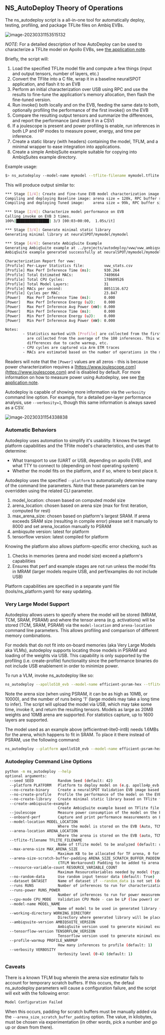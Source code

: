 ## NS_AutoDeploy Theory of Operations

The ns_autodeploy script is a all-in-one tool for automatically deploy, testing, profiling, and package TFLite files on Ambiq EVBs.

![image-20230331153515132](../docs/images/autodeploy-flow.png)

*NOTE*: For a detailed description of how AutoDeploy can be used to characterize a TFLite model on Apollo EVBs, see [the application note](../docs/From%20TF%20to%20EVB%20-%20testing,%20profiling,%20and%20deploying%20AI%20models.md).


Briefly, the script will:

1. Load the specified TFLite model file and compute a few things (input and output tensors, number of layers, etc.)
1. Convert the TFlite into a C file, wrap it in a baseline neuralSPOT application, and flash it to an EVB
1. Perform an initial characterization over USB using RPC and use the results to fine-tune the application's memory allocation, then flash the fine-tuned version.
1. Run invoke() both locally and on the EVB, feeding the same data to both, optionally profiling the performance of the first invoke() on the EVB
1. Compare the resulting output tensors and summarize the differences, and report the performance (and store it in a CSV)
1. If a joulescope is present and power profiling is enable, run inferences in both LP and HP modes to measure power, energy, and time per inference.
1. Create a static library (with headers) containing the model, TFLM, and a minimal wrapper to ease integration into applications.
1. Create a simple AmbiqSuite example suitable for copying into AmbiqSuites example directory.

Example usage:
```bash
$> ns_autodeploy --model-name mymodel --tflite-filename mymodel.tflite
```

This will produce output similar to:

```bash
*** Stage [1/4]: Create and fine-tune EVB model characterization image
Compiling and deploying Baseline image: arena size = 120k, RPC buffer size = 4096, Resource Variables count = 0
Compiling and deploying Tuned image:    arena size = 99k, RPC buffer size = 4096, Resource Variables count = 0

*** Stage [2/4]: Characterize model performance on EVB
Calling invoke on EVB 3 times.
100%|███████████████| 3/3 [00:03<00:00,  1.05s/it]

*** Stage [3/4]: Generate minimal static library
Generating minimal library at neuralSPOT/mymodel/mymodel

*** Stage [4/4]: Generate AmbiqSuite Example
Generating AmbiqSuite example at ../projects/autodeploy/vww/vww_ambiqsuite
AmbiqSuite example generated successfully at neuralSPOT/mymodel/mymodel_ambiqsuite

Characterization Report for vww:
[Profile] Per-Layer Statistics file:         vww_stats.csv
[Profile] Max Perf Inference Time (ms):      930.264
[Profile] Total Estimated MACs:              7489664
[Profile] Total CPU Cycles:                  178609526
[Profile] Total Model Layers:                31
[Profile] MACs per second:                   8051116.672
[Profile] Cycles per MAC:                    23.847
[Power]   Max Perf Inference Time (ms):      0.000
[Power]   Max Perf Inference Energy (uJ):    0.000
[Power]   Max Perf Inference Avg Power (mW): 0.000
[Power]   Min Perf Inference Time (ms):      0.000
[Power]   Min Perf Inference Energy (uJ):    0.000
[Power]   Min Perf Inference Avg Power (mW): 0.000

Notes:
        - Statistics marked with [Profile] are collected from the first inference, whereas [Power] statistics
          are collected from the average of the 100 inferences. This will lead to slight
          differences due to cache warmup, etc.
        - CPU cycles are captured via Arm ETM traces
        - MACs are estimated based on the number of operations in the model, not via instrumented code
```

Readers will note that the `[Power]` values are all zeros - this is because power characterization requires a [https://www.joulescope.com](https://www.joulescope.com) and is disabled by default. For more information on how to measure power using Autodeploy, see see [the application note](../docs/From%20TF%20to%20EVB%20-%20testing,%20profiling,%20and%20deploying%20AI%20models.md).

Autodeploy is capable of showing more information via the `verbosity` command line option. For example, for a detailed per-layer performance analysis, use `--verbosity=1`, though this same information is always saved as a CSV.


![image-20230331154338838](../docs/images/image-20230331154338838.png)

### Automatic Behaviors
Autodeploy uses automation to simplify it's usability. It knows the target platform capabilities and the TFlite model's characteristics, and uses that to determine:
- What transport to use (UART or USB, depending on apollo EVB), and what TTY to connect to (depending on host operating system)
- Whether the model fits on the platform, and if so, where to best place it.

Autodeploy uses the specified `--platform` to automatically determine many of the command line parameters. Note that these parameters can be overridden using the related CLI parameter.

1. model_location: chosen based on computed model size 
1. arena_location: chosen based on arena size (max for first iteration, computed for rest)
1. max_arena_size: chosen based on platform's largest SRAM. If arena exceeds SRAM size (resulting in compile error) please set it manually to 8000 and set arena_location manually to PSRAM
1. ambiqsuite version: latest for platform
1. tensorflow version: latest compiled for platform

Knowing the platform also allows platform-specific error checking, such as
  1. Checks in memories (arena and model size) exceed a platform's capabilities
  1. Ensures that perf and example stages are not run unless the model fits in MRAM (larger models require USB, and perf/examples do not include USB)

Platform capabilities are specified in a separate yaml file (tools/ns_platform.yaml) for easy updating.

### Very Large Model Support
Autodeploy allows users to specify where the model will be stored (MRAM, TCM, SRAM, PSRAM) and where the tensor arena (e.g. activations) will be stored (TCM, SRAM, PSRAM) via the `model-location` and `arena-location` command line parameters. This allows profiling and comparison of different memory combinations.

For models that do not fit into on-board memories (aka Very Large Models aka VLMs), autodeploy supports locating those models in PSRAM and loading of the weights via USB. This capability is only supported by the profiling (i.e. create-profile) functionality since the performance binaries do not include USB enablement in order to minimize power. 

To run a VLM, invoke ns_autodeploy like so:
```bash
ns_autodeploy --apollo510_evb --model-name efficient-psram-hex --tflite-filename ../../../ourmodels/efficientnet-lite0-int8.tflite  --tty /dev/tty.usbmodem1234571   --no-create-library --no-create-ambiqsuite-example --runs 1 --model-location PSRAM --arena-location PSRAM
  ```
Note the arena size (when using PSRAM, it can be as high as 10MB, or 10000), and the number of runs being '1' (large models may take a long time to infer). The script will upload the model via USB, which may take some time, invoke it, and return the resulting tensors. Models as large as 20MB weights and 10MB arena are supported. For statistics capture, up to 1600 layers are supported.

The model used as an example above (efficientnet-lite0-int8) needs 1.6MBs for the arena, which happens to fit in SRAM. To place it there instead of PSRAM, use the following command:
```bash
ns_autodeploy --platform apollo510_evb --model-name efficient-psram-hex --tflite-filename ../../../ourmodels/efficientnet-lite0-int8.tflite  --tty /dev/tty.usbmodem1234571   --no-create-library --no-create-ambiqsuite-example --runs 1 --model-location PSRAM --arena-location SRAM
  ```


### Autodeploy Command Line Options

```bash
python -m ns_autodeploy --help
optional arguments:
  --seed SEED           Random Seed (default: 42)
  --platform PLATFORM   Platform to deploy model on (e.g. apollo4p_evb, apollo510_evb...) (default: apollo510_evb)
  --no-create-binary    Create a neuralSPOT Validation EVB image based on TFlite file (default: True)
  --no-create-profile   Profile the performance of the model on the EVB (default: True)
  --no-create-library   Create minimal static library based on TFlite file (default: True)
  --create-ambiqsuite-example
                        Create AmbiqSuite example based on TFlite file (default: False)
  --joulescope          Measure power consumption of the model on the EVB using Joulescope (default: False)
  --onboard-perf        Capture and print performance measurements on EVB (default: False)
  --model-location MODEL_LOCATION
                        Where the model is stored on the EVB (Auto, TCM, SRAM, MRAM, or PSRAM) (default: auto)
  --arena-location ARENA_LOCATION
                        Where the arena is stored on the EVB (auto, TCM, SRAM, or PSRAM) (default: auto)
  --tflite-filename TFLITE_FILENAME
                        Name of tflite model to be analyzed (default: undefined)
  --max-arena-size MAX_ARENA_SIZE
                        Maximum KB to be allocated for TF arena, 0 for auto (default: 0)
  --arena-size-scratch-buffer-padding ARENA_SIZE_SCRATCH_BUFFER_PADDING
                        (TFLM Workaround) Padding to be added to arena size to account for scratch buffer (in KB) (default: 0)
  --resource-variable-count RESOURCE_VARIABLE_COUNT
                        Maximum ResourceVariables needed by model (typically used by RNNs) (default: 0)
  --no-random-data      Use random input tensor data (default: True)
  --dataset DATASET     Name of dataset if --random_data is not set (default: dataset.pkl)
  --runs RUNS           Number of inferences to run for characterization (default: 10)
  --runs-power RUNS_POWER
                        Number of inferences to run for power measurement (default: 100)
  --cpu-mode CPU_MODE   Validation CPU Mode - can be LP (low power) or HP (high performance) (default: HP)
  --model-name MODEL_NAME
                        Name of model to be used in generated library (default: model)
  --working-directory WORKING_DIRECTORY
                        Directory where generated library will be placed (default: ../projects/autodeploy)
  --ambiqsuite-version AMBIQSUITE_VERSION
                        AmbiqSuite version used to generate minimal example, 'auto' for latest (default: auto)
  --tensorflow-version TENSORFLOW_VERSION
                        Tensorflow version used to generate minimal example, 'auto' for latest (default: auto)
  --profile-warmup PROFILE_WARMUP
                        How many inferences to profile (default: 1)
  --verbosity VERBOSITY
                        Verbosity level (0-4) (default: 1)
```

### Caveats
There is a known TFLM bug wherein the arena size estimator fails to account for temporary scratch buffers. If this occurs, the defaul ns_autodeploy parameters will cause a configuration failure, and the script will exit with the following error:
```bash
Model Configuration Failed
```
When this occurs, padding for scratch buffers must be manually added via the `--arena_size_scratch_buffer_padding` option. The value, in kilobytes, must be chosen via experimentation (in other words, pick a number and go up or down from there).

